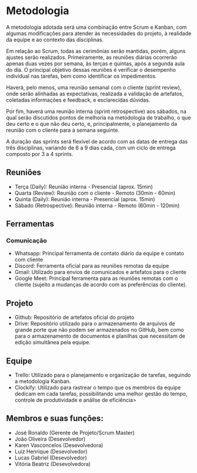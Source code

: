 # Metodologia
A metodologia adotada será uma combinação entre Scrum e Kanban, com algumas modificações para atender às necessidades do projeto, à realidade da equipe e ao contexto das disciplinas.

Em relação ao Scrum, todas as cerimônias serão mantidas, porém, alguns ajustes serão realizados. Primeiramente, as reuniões diárias ocorrerão apenas duas vezes por semana, às terças e quintas, após a segunda aula do dia. O principal objetivo dessas reuniões é verificar o desempenho individual nas tarefas, bem como identificar os impedimentos.

Haverá, pelo menos, uma reunião semanal com o cliente (sprint review), onde serão alinhadas as expectativas, realizada a validação de artefatos, coletadas informações e feedback, e esclarecidas dúvidas.

Por fim, haverá uma reunião interna (sprint retrospective) aos sábados, na qual serão discutidos pontos de melhoria na metodologia de trabalho, o que deu certo e o que não deu certo, e, principalmente, o planejamento da reunião com o cliente para a semana seguinte.

A duração das sprints será flexível de acordo com as datas de entrega das três disciplinas, variando de 6 a 9 dias cada, com um ciclo de entrega composto por 3 a 4 sprints.

## Reuniões
- Terça (Daily): Reunião interna - Presencial (aprox. 15min)
- Quarta (Review): Reunião com o cliente - Remoto  (30min - 60min)
- Quinta (Daily): Reunião interna - Presencial (aprox. 15min)
- Sábado (Retrospective): Reunião interna - Remoto (60min - 120min)

## Ferramentas

### Comunicação
- Whatsapp: Principal ferramenta de contato diário da equipe e contato com cliente
- Discord: Ferramenta oficial para as reuniões remotas da equipe
- Gmail: Utilizado para envios de comunicados e artefatos para o cliente
- Google Meet: Principal ferramenta para as reuniões remotas com o cliente (sujeito a mudanças de acordo com as preferências do cliente).

## Projeto
- Github: Repositório de artefatos oficial do projeto
- Drive: Repositório utilizado para o armazenamento de arquivos de grande porte que não podem ser armazenados no GitHub, bem como para o armazenamento de documentos e planilhas que necessitam de edição simultânea pela equipe.

## Equipe
- Trello: Utilizado para o planejamento e organização de tarefas, seguindo a metodologia Kanban.
- Clockify: Utilizado para rastrear o tempo que os membros da equipe dedicam em cada tarefas, possibilitando uma melhor gestão do tempo, controle de produtividade e análise de eficiência>

## Membros e suas funções:
- José Ronaldo (Gerente de Projeto/Scrum Master)
- João Oliveira (Desevolvedor)
- Karen Vasconcelos (Desevolvedora)
- Luiz Henrique (Desevolvedor)
- Lucas Gabriel (Desevolvedor)
- Vitória Beatriz (Desevolvedora)


